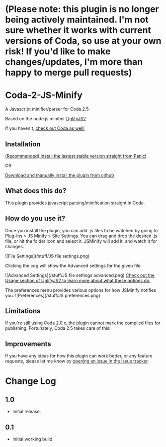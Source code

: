 (Please note: this plugin is no longer being actively maintained. I'm not sure whether it works with current versions of Coda, so use at your own risk! If you'd like to make changes/updates, I'm more than happy to merge pull requests)
=========

Coda-2-JS-Minify
====================

A Javascript minifier/parser for Coda 2.5

Based on the node.js minifier [UglifyJS2](https://github.com/mishoo/UglifyJS2)

If you haven't, [check out Coda as well!](http://panic.com/coda/)

Installation
------------
[(Recommended) Install the lastest stable version straight from Panic!](https://panic.com/coda/plugins.php?id=130)

OR

[Download and manually install the plugin from github](https://github.com/mjvotaw/Coda-2-JS-Minify/raw/master/JSMinify.codaplugin.zip)

What does this do?
------------------
This plugin provides javascript parsing/minification straight in Coda. 


How do you use it?
------------------
Once you install the plugin, you can add .js files to be watched by going to Plug-Ins > JS Minify > Site Settings.
You can drag and drop the desired .js file, or hit the folder icon and select it. JSMinify will add it, and watch it for changes.

![File Settings](/stuff/JS file settings.png)

Clicking the cog will show the Advanced settings for the given file:

![Advanced Settings](/stuff/JS file settings advanced.png)
[Check out the Usage section of UglifyJS2 to learn more about what these options do.](https://github.com/mishoo/UglifyJS2#usage)

The preferences menu provides various options for how JSMinify notifies you.
![Preferences](/stuff/JS preferences.png)

Limitations
-----------
If you're still using Coda 2.0.x, the plugin cannot mark the compiled files for publishing. Fortunately, Coda 2.5 takes care of this!

Improvements
------------
If you have any ideas for how this plugin can work better, or any feature requests, please let me know by [opening an issue in the issue tracker](https://github.com/mjvotaw/Coda-2-JS-Minify/issues/new).


Change Log
==========

1.0
---
- Initial release.

0.1
---
- Initial working build.
